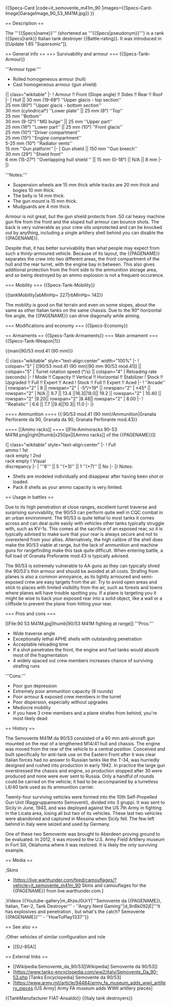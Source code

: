 {{Specs-Card
|code=it_semovente_m41m_90
|images={{Specs-Card-Image|GarageImage_90_53_M41M.jpg}}
}}

== Description ==
<!-- ''In the description, the first part should be about the history of the creation and combat usage of the vehicle, as well as its key features. In the second part, tell the reader about the ground vehicle in the game. Insert a screenshot of the vehicle, so that if the novice player does not remember the vehicle by name, he will immediately understand what kind of vehicle the article is talking about.'' -->
The '''{{Specs|name}}''' (shortened as '''{{Specs|pseudonym}}''') is a rank {{Specs|rank}} Italian tank destroyer {{Battle-rating}}. It was introduced in [[Update 1.85 "Supersonic"]].

== General info ==
=== Survivability and armour ===
{{Specs-Tank-Armour}}
<!-- ''Describe armour protection. Note the most well protected and key weak areas. Appreciate the layout of modules as well as the number and location of crew members. Is the level of armour protection sufficient, is the placement of modules helpful for survival in combat? If necessary use a visual template to indicate the most secure and weak zones of the armour.'' -->

'''Armour type:'''

* Rolled homogeneous armour (hull)
* Cast homogeneous armour (gun shield)

{| class="wikitable"
|-
! Armour !! Front (Slope angle) !! Sides !! Rear !! Roof
|-
| Hull || 30 mm (19-68°) ''Upper glacis - top section'' <br> 25 mm (80°) ''Upper glacis - bottom section'' <br> 30 mm (cylindrical°) ''Lower plate'' || 25 mm (8°) ''Top'' <br> 25 mm ''Bottom'' <br> 30 mm (9-12°) ''MG bulge'' || 25 mm ''Upper part'' <br> 25 mm (16°) ''Lower part'' || 25 mm (10°) ''Front glacis'' <br> 25 mm (10°) ''Driver compartment'' <br> 25 mm (15°) ''Engine compartment'' <br> 5-25 mm (10°) ''Radiator vents'' <br> 15 mm ''Gun platform''
|-
| Gun shield || 150 mm ''Gun breech'' <br> 30 mm (29°) ''Shield front'' <br> 6 mm (15-27°) ''Overlapping hull shield '' || 15 mm (0-18°) || N/A || 8 mm
|-
|}

'''Notes:'''

* Suspension wheels are 15 mm thick while tracks are 20 mm thick and bogies 10 mm thick.
* The belly is 14 mm thick.
* The gun mount is 15 mm thick.
* Mudguards are 4 mm thick.

Armour is not great, but the gun shield protects from .50 cal heavy machine gun fire from the front and the sloped hull armour can bounce shots. The back is very vulnerable as your crew sits unprotected and can be knocked out by anything, including a single artillery shell behind you can disable the {{PAGENAME}}.

Despite that, it has better survivability than what people may expect from such a thinly-armoured vehicle. Because of its layout, the {{PAGENAME}} separates the crew into two different areas, the front compartment of the hull and the rear turret, with the engine bay in between. This also gives additional protection from the front side to the ammunition storage area, and so being destroyed by an ammo explosion is not a frequent occurence.

=== Mobility ===
{{Specs-Tank-Mobility}}
<!-- ''Write about the mobility of the ground vehicle. Estimate the specific power and manoeuvrability, as well as the maximum speed forwards and backwards.'' -->

{{tankMobility|abMinHp= 227|rbMinHp= 142}}

The mobility is good on flat terrain and even on some slopes, about the same as other Italian tanks on the same chassis. Due to the 90° horizontal fire angle, the {{PAGENAME}} can drive diagonally while aiming.

=== Modifications and economy ===
{{Specs-Economy}}

== Armaments ==
{{Specs-Tank-Armaments}}
=== Main armament ===
{{Specs-Tank-Weapon|1}}
<!-- ''Give the reader information about the characteristics of the main gun. Assess its effectiveness in a battle based on the reloading speed, ballistics and the power of shells. Do not forget about the flexibility of the fire, that is how quickly the cannon can be aimed at the target, open fire on it and aim at another enemy. Add a link to the main article on the gun: <code><nowiki>{{main|Name of the weapon}}</nowiki></code>. Describe in general terms the ammunition available for the main gun. Give advice on how to use them and how to fill the ammunition storage.'' -->
{{main|90/53 mod.41 (90 mm)}}

{| class="wikitable" style="text-align:center" width="100%"
|-
! colspan="5" | [[90/53 mod.41 (90 mm)|90 mm 90/53 mod.41]] || colspan="5" | Turret rotation speed (°/s) || colspan="4" | Reloading rate (seconds)
|-
! Mode !! Capacity !! Vertical !! Horizontal !! Stabilizer
! Stock !! Upgraded !! Full !! Expert !! Aced
! Stock !! Full !! Expert !! Aced
|-
! ''Arcade''
| rowspan="2" | 8 || rowspan="2" | -5°/+19° || rowspan="2" | ±45° || rowspan="2" | N/A || 9.7 || 13.4 ||16.3||18.0|| 19.2 || rowspan="2" | 10.40 || rowspan="2" |9.20|| rowspan="2" |8.48|| rowspan="2" | 8.00
|-
! ''Realistic''
| 6.6 || 7.7 ||9.4||10.3|| 11.0
|-
|}

==== Ammunition ====
{{:90/53 mod.41 (90 mm)/Ammunition|Granata Perforante da 90, Granata da 90, Granata Perforante mod.43}}

==== [[Ammo racks]] ====
[[File:Ammoracks 90-53 M41M.png|right|thumb|x250px|[[Ammo racks]] of the {{PAGENAME}}]]
<!-- '''Last updated: 1.101.1.16''' -->
{| class="wikitable" style="text-align:center"
|-
! Full<br>ammo
! 1st<br>rack empty
! 2nd<br>rack empty
! Visual<br>discrepancy
|-
| '''8''' || 5&nbsp;''(+3)'' || 1&nbsp;''(+7)'' || No
|-
|}
Notes:

* Shells are modeled individually and disappear after having been shot or loaded.
* Pack 8 shells as your ammo capacity is very limited.

<!---==== [[Optics]] ====
{| class="wikitable" style="text-align:center"
! colspan="3" | {{PAGENAME}} Optics
|-
!
! Default magnification
! Maximum magnification
|-
! Main Gun optics
| X1.9 || X3.5
|-
! Comparable optics
| colspan="2" | [[M4]]
|-
|}--->

== Usage in battles ==
<!-- ''Describe the tactics of playing in the vehicle, the features of using vehicles in the team and advice on tactics. Refrain from creating a "guide" - do not impose a single point of view but instead give the reader food for thought. Describe the most dangerous enemies and give recommendations on fighting them. If necessary, note the specifics of the game in different modes (AB, RB, SB).'' -->
Due to its high penetration at close ranges, excellent turret traverse and surprising survivability, the 90/53 can perform quite well in CQC combat in an urban environment. The 90/53 is quite lethal to most tanks it comes across and can deal quite easily with vehicles other tanks typically struggle with, such as KV-1s. This comes at the sacrifice of an exposed rear, so it is typically advised to make sure that your rear is always secure and not to overextend from your allies. Alternatively, the high calibre of the shell does make the 90/53 viable at range, but the lack of ammunition and machine guns for rangefinding make this task quite difficult. When entering battle, a full load of Granata Preforante mod.43 is typically advised.

The 90/53 is extremely vulnerable to AA guns as they can typically shred the 90/53's thin armour and should be avoided at all costs. Strafing from planes is also a common annoyance, as its lightly armoured and semi-exposed crew are easy targets from the air. Try to avoid open areas and stick to places with limited visibility from the air, such as forests and towns where planes will have trouble spotting you. If a plane is targeting you it might be wise to back your exposed rear into a solid object, like a wall or a cliffside to prevent the plane from hitting your rear.

=== Pros and cons ===
<!-- ''Summarise and briefly evaluate the vehicle in terms of its characteristics and combat effectiveness. Mark its pros and cons in a bulleted list. Try not to use more than 6 points for each of the characteristics. Avoid using categorical definitions such as "bad", "good" and the like - use substitutions with softer forms such as "inadequate" and "effective".'' -->
[[File:90 53 M41M.jpg|thumb|90/53 M41M fighting at range]]
'''Pros:'''

* Wide traverse angle
* Exceptionally lethal APHE shells with outstanding penetration
* Acceptable reloading time
* If a shot penetrates the front, the engine and fuel tanks would absorb most of the fragmentation
* 4 widely spaced out crew members increases chance of surviving strafing runs 

'''Cons:'''

* Poor gun depression
* Extremely poor ammunition capacity (8 rounds)
* Poor armour & exposed crew members in the turret
* Poor dispersion, especially without upgrades
* Mediocre mobility
* If you have 3 crew members and a plane strafes from behind, you're most likely dead

== History ==
<!-- ''Describe the history of the creation and combat usage of the vehicle in more detail than in the introduction. If the historical reference turns out to be too long, take it to a separate article, taking a link to the article about the vehicle and adding a block "/History" (example: <nowiki>https://wiki.warthunder.com/(Vehicle-name)/History</nowiki>) and add a link to it here using the <code>main</code> template. Be sure to reference text and sources by using <code><nowiki><ref></ref></nowiki></code>, as well as adding them at the end of the article with <code><nowiki><references /></nowiki></code>. This section may also include the vehicle's dev blog entry (if applicable) and the in-game encyclopedia description (under <code><nowiki>=== In-game description ===</nowiki></code>, also if applicable).'' -->
The Semovente M41M da 90/53 consisted of a 90 mm anti-aircraft gun mounted on the rear of a lengthened M14/41 hull and chassis. The engine was moved from the rear of the vehicle to a central position. Conceived and built specifically for anti-tank use on the Eastern Front after it was clear Italian forces had no answer to Russian tanks like the T-34, was hurriedly designed and rushed into production in early 1942. In practice the large gun overstressed the chassis and engine, so production stopped after 30 were produced and none were ever sent to Russia. Only a handful of rounds could be carried on the vehicle; it had to be accompanied by a turretless L6/40 tank used as its ammunition carrier.

Twenty-four surviving vehicles were formed into the 10th Self-Propelled Gun Unit (Raggruppamento Semoventi), divided into 3 gruppi. It was sent to Sicily in June, 1943, and was deployed against the US 7th Army in fighting in the Licata area, losing all but two of its vehicles. These last two vehicles were abandoned and captured in Messina when Sicily fell. The few left behind in Italy were seized and used by Germany.

One of these two Semovente was brought to Aberdeen proving ground to be evaluated. In 2012, it was moved to the U.S. Army Field Artillery museum in Fort Sill, Oklahoma where it was restored. It is likely the only surviving example.

== Media ==
<!-- ''Excellent additions to the article would be video guides, screenshots from the game, and photos.'' -->

;Skins

* [https://live.warthunder.com/feed/camouflages/?vehicle=it_semovente_m41m_90 Skins and camouflages for the {{PAGENAME}} from live.warthunder.com.]

;Videos
{{Youtube-gallery|m_4hzeJ0UrY|'''Semovente da {{PAGENAME}}, Italian, Tier-2, Tank Destroyer''' - ''Angry Nerd Gaming''|d_9nBk092jE|'''It has explosives and penetration , but what's the catch? Semovente {{PAGENAME}}''' - ''HowToPlay1337''}}

== See also ==
<!-- ''Links to the articles on the War Thunder Wiki that you think will be useful for the reader, for example:''
* ''reference to the series of the vehicles;''
* ''links to approximate analogues of other nations and research trees.'' -->

;Other vehicles of similar configuration and role

* [[SU-85A]]

== External links ==
<!-- ''Paste links to sources and external resources, such as:''
* ''topic on the official game forum;''
* ''other literature.'' -->

* [[Wikipedia:Semovente_da_90/53|[Wikipedia] Semovente da 90/53]]
* [https://www.tanks-encyclopedia.com/ww2/italy/Semovente_Da_90-53.php <nowiki>[Tanks Encyclopedia]</nowiki> Semovente da 90/53]
* [https://www.army.mil/article/94484/army_fa_museum_adds_wwii_artillery_pieces <nowiki>[US Army]</nowiki> Army FA museum adds WWII artillery pieces]

{{TankManufacturer FIAT-Ansaldo}}
{{Italy tank destroyers}}